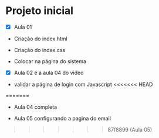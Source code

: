 # Projeto inicial
- [x] Aula 01 

- Criação do index.html

- Criação do index.css

- Colocar na página do sistema

 - [x] Aula 02 é a aula 04 do video 
 - validar a página de login com Javascript
<<<<<<< HEAD
      
=======

 - Aula 04 completa 

 - Aula 05 configurando a pagina do email
     
>>>>>>> 87f8899 (Aula 05)
